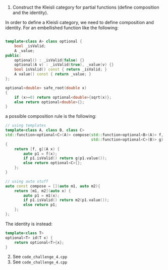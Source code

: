 1. Construct the Kleisli category for partial functions (define composition and
   the identity).

In order to define a Kleisli category, we need to define composition and
identity.
For an embellished function like the following:
```cpp

template<class A> class optional {
    bool _isValid;
    A _value;
public:
    optional() : _isValid(false) {}
    optional(A v) : _isValid(true), _value(v) {}
    bool isValid() const { return _isValid; }
    A value() const { return _value; }
};

optional<double> safe_root(double x)
{
    if (x>=0) return optional<double>{sqrt(x)};
    else return optional<double>{};
}
```

a possible composition rule is the following:

```cpp
// using templates
template<class A, class B, class C>
std::function<optional<C>(A)> compose(std::function<optional<B>(A)> f,
                                      std::function<optional<C>(B)> g)
{
    return [f, g](A x) {
        auto p1 = f(x);
        if p1.isValid() return g(p1.value());
        else return optional<C>{};
    };
}

// using auto stuff
auto const compose = [](auto m1, auto m2){
    return [m1, m2](auto x) {
        auto p1 = m1(x);
        if p1.isValid() return m2(p1.value());
        else return p1;
    };
};
```

The identity is instead:

```cpp
template<class T> 
optional<T> id(T x) {
    return optional<T>{x};
}
```

2. See `code_challenge_4.cpp`
3. See `code_challenge_4.cpp`

